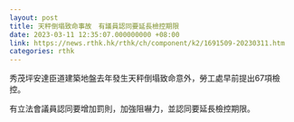 ```yaml
---
layout: post
title: 天秤倒塌致命事故　有議員認同要延長檢控期限
date: 2023-03-11 12:35:07.000000000 +08:00
link: https://news.rthk.hk/rthk/ch/component/k2/1691509-20230311.htm
categories: rthk
---
```


秀茂坪安達臣道建築地盤去年發生天秤倒塌致命意外，勞工處早前提出67項檢控。

有立法會議員認同要增加罰則，加強阻嚇力，並認同要延長檢控期限。
